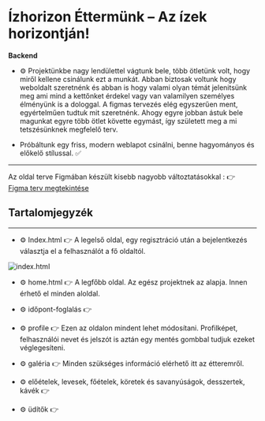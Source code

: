 # Ízhorizon Éttermünk – Az ízek horizontján!
**Backend**

- ⚙️ Projektünkbe nagy lendülettel vágtunk bele, több ötletünk volt, hogy miről kellene csinálunk ezt a munkát.
Abban biztosak voltunk hogy weboldalt szeretnénk és abban is hogy valami olyan témát jelenitsünk meg ami mind a kettőnket érdekel vagy van valamilyen személyes élményünk is a dologgal. A figmas tervezés elég egyszerűen ment, egyértelműen tudtuk mit szeretnénk. Ahogy egyre jobban ástuk bele magunkat egyre több ötlet követte egymást, így született meg a mi tetszésünknek megfelelő terv. 

- Próbáltunk egy friss, modern weblapot csinálni, benne hagyományos és előkelő stílussal. ✅

---
Az oldal terve Figmában készült kisebb nagyobb változtatásokkal :
👉 [Figma terv megtekintése](https://www.figma.com/design/ipdP2BYytD8pvShEUWwQOF/Projekt?node-id=0-1&p=f&t=Wqw4hQMBFSGBfEpm-0)

## Tartalomjegyzék

---

- ⚙️ Index.html 👉 A legelső oldal, egy regisztráció után a bejelentkezés választja el a felhasználót a fő oldaltól. 

![index.html](https://pelda.com/kep.png)


- ⚙️ home.html 👉 A legfőbb oldal. Az egész projektnek az alapja. Innen érhető el minden aloldal. 

- ⚙️  időpont-foglalás 👉 
- ⚙️  profile 👉 Ezen az oldalon mindent lehet módosítani. Profilképet, felhasználói nevet és jelszót is aztán egy mentés gombbal tudjuk ezeket véglegesíteni.
- ⚙️  galéria 👉 Minden szükséges információ elérhető itt az étteremről. 
- ⚙️  előételek, levesek, főételek, köretek és savanyúságok, desszertek, kávék 👉 
- ⚙️  üdítők 👉
